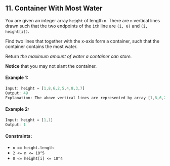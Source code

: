 ## 11. Container With Most Water

You are given an integer array `height` of length `n`. There are `n` vertical lines drawn such that the two endpoints of the `ith` line are `(i, 0)` and `(i, height[i])`.

Find two lines that together with the x-axis form a container, such that the container contains the most water.

Return _the maximum amount of water a container can store._

**Notice** that you may not slant the container.

#### Example 1:
```js
Input: height = [1,8,6,2,5,4,8,3,7]
Output: 49
Explanation: The above vertical lines are represented by array [1,8,6,2,5,4,8,3,7]. In this case, the max area of water (blue section) the container can contain is 49.
```

#### Example 2:
```js
Input: height = [1,1]
Output: 1
```

#### Constraints:
- `n == height.length`
- `2 <= n <= 10^5`
- `0 <= height[i] <= 10^4`